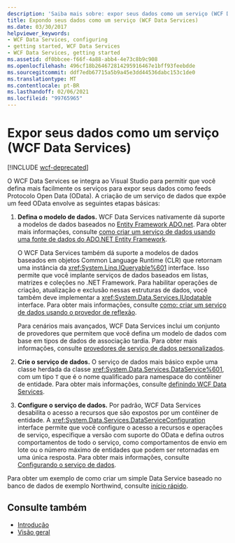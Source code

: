 ```yaml
---
description: 'Saiba mais sobre: expor seus dados como um serviço (WCF Data Services)'
title: Expondo seus dados como um serviço (WCF Data Services)
ms.date: 03/30/2017
helpviewer_keywords:
- WCF Data Services, configuring
- getting started, WCF Data Services
- WCF Data Services, getting started
ms.assetid: df0bbcee-f66f-4a88-abb4-4e73c8b9c908
ms.openlocfilehash: 496cf18b264672814295916467e1bff93feebdde
ms.sourcegitcommit: ddf7edb67715a5b9a45e3dd44536dabc153c1de0
ms.translationtype: MT
ms.contentlocale: pt-BR
ms.lasthandoff: 02/06/2021
ms.locfileid: "99765965"
---
```

# <a name="expose-your-data-as-a-service-wcf-data-services"></a>Expor seus dados como um serviço (WCF Data Services)

[!INCLUDE [wcf-deprecated](~/includes/wcf-deprecated.md)]

O WCF Data Services se integra ao Visual Studio para permitir que você defina mais facilmente os serviços para expor seus dados como feeds Protocolo Open Data (OData). A criação de um serviço de dados que expõe um feed OData envolve as seguintes etapas básicas:

1. **Defina o modelo de dados.** WCF Data Services nativamente dá suporte a modelos de dados baseados no [Entity Framework ADO.net](../adonet/ef/index.md). Para obter mais informações, consulte [como criar um serviço de dados usando uma fonte de dados do ADO.NET Entity Framework](create-a-data-service-using-an-adonet-ef-data-wcf.md).

     O WCF Data Services também dá suporte a modelos de dados baseados em objetos Common Language Runtime (CLR) que retornam uma instância da <xref:System.Linq.IQueryable%601> interface. Isso permite que você implante serviços de dados baseados em listas, matrizes e coleções no .NET Framework. Para habilitar operações de criação, atualização e exclusão nessas estruturas de dados, você também deve implementar a <xref:System.Data.Services.IUpdatable> interface. Para obter mais informações, consulte [como: criar um serviço de dados usando o provedor de reflexão](create-a-data-service-using-rp-wcf-data-services.md).

     Para cenários mais avançados, WCF Data Services inclui um conjunto de provedores que permitem que você defina um modelo de dados com base em tipos de dados de associação tardia. Para obter mais informações, consulte [provedores de serviço de dados personalizados](custom-data-service-providers-wcf-data-services.md).

2. **Crie o serviço de dados.** O serviço de dados mais básico expõe uma classe herdada da classe <xref:System.Data.Services.DataService%601>, com um tipo `T` que é o nome qualificado para namespace do contêiner de entidade. Para obter mais informações, consulte [definindo WCF Data Services](defining-wcf-data-services.md).

3. **Configure o serviço de dados.** Por padrão, WCF Data Services desabilita o acesso a recursos que são expostos por um contêiner de entidade. A <xref:System.Data.Services.DataServiceConfiguration> interface permite que você configure o acesso a recursos e operações de serviço, especifique a versão com suporte do OData e defina outros comportamentos de todo o serviço, como comportamentos de envio em lote ou o número máximo de entidades que podem ser retornadas em uma única resposta. Para obter mais informações, consulte [Configurando o serviço de dados](configuring-the-data-service-wcf-data-services.md).

Para obter um exemplo de como criar um simple Data Service baseado no banco de dados de exemplo Northwind, consulte [início rápido](quickstart-wcf-data-services.md).

## <a name="see-also"></a>Consulte também

- [Introdução](getting-started-with-wcf-data-services.md)
- [Visão geral](wcf-data-services-overview.md)
